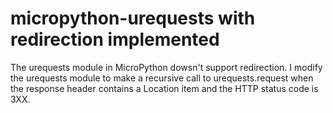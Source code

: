 # micropython-urequests with redirection implemented

The urequests module in MicroPython dowsn't support redirection. I modify the urequests module to make a recursive call to urequests.request when the response header contains a Location item and the HTTP status code is 3XX.
